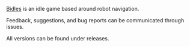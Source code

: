 [Bidles](https://pignales.itch.io/bidles) is an idle game based around robot navigation.

Feedback, suggestions, and bug reports can be communicated through issues.

All versions can be found under releases.
